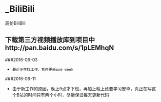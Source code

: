 # _BiliBili
高仿BiliBili

## 下载第三方视频播放库到项目中http://pan.baidu.com/s/1pLEMhqN

###2016-06-03
* `最近正在找工作，暂停更新one week`

###2016-06-11
* 由于新工作的原因，晚上9点才下班，再加上晚上还要学习安卓，真正在写这个B站的时间只有两个小时，尽量保证每天更新代码
